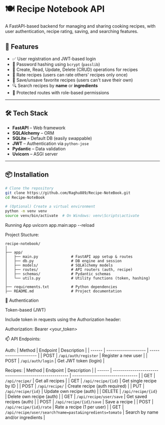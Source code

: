 # 🍽️ Recipe Notebook API

A FastAPI-based backend for managing and sharing cooking recipes, with user authentication, recipe rating, saving, and searching features.

## 🚀 Features

- ✅ User registration and JWT-based login
- 🔐 Password hashing using `bcrypt` (`passlib`)
- 📄 Create, Read, Update, Delete (CRUD) operations for recipes
- 🌟 Rate recipes (users can rate others' recipes only once)
- 📌 Save/unsave favorite recipes (users can't save their own)
- 🔍 Search recipes by **name** or **ingredients**
- 🔐 Protected routes with role-based permissions

---

## 🛠️ Tech Stack

- **FastAPI** – Web framework
- **SQLAlchemy** – ORM
- **SQLite** – Default DB (easily swappable)
- **JWT** – Authentication via `python-jose`
- **Pydantic** – Data validation
- **Uvicorn** – ASGI server

---

## 📦 Installation

```bash
# Clone the repository
git clone https://github.com/Raghu889/Recipe-NoteBook.git
cd Recipe-NoteBook

# (Optional) Create a virtual environment
python -m venv venv
source venv/bin/activate  # On Windows: venv\Scripts\activate


```

Running App
uvicorn app.main:app --reload


Project Stucture:

```
recipe-notebook/
│
├── app/
│   ├── main.py               # FastAPI app setup & routes
│   ├── db.py                 # DB engine and session
│   ├── models/               # SQLAlchemy models
│   ├── routes/               # API routers (auth, recipe)
│   ├── schemas/              # Pydantic schemas
│   └── utils.py              # Utility functions (token, hashing)
│
├── requirements.txt          # Python dependencies
├── README.md                 # Project documentation

```

🔐 Authentication

  Token-based (JWT)

  Include token in requests using the Authorization header:

  Authorization: Bearer <your_token>
  
📫 API Endpoints:

Auth:
| Method | Endpoint             | Description           |
| ------ | -------------------- | --------------------- |
| POST   | `/api/auth/register` | Register a new user   |
| POST   | `/api/auth/login`    | Get JWT token (login) |


Recipes:
| Method | Endpoint                                                | Description                       |
| ------ | ------------------------------------------------------- | --------------------------------- |
| GET    | `/api/recipe/`                                          | Get all recipes                   |
| GET    | `/api/recipe/{id}`                                      | Get single recipe by ID           |
| POST   | `/api/recipe/`                                          | Create recipe (auth required)     |
| PUT    | `/api/recipe/{id}`                                      | Update own recipe (auth)          |
| DELETE | `/api/recipe/{id}`                                      | Delete own recipe (auth)          |
| GET    | `/api/recipe/user/save`                                 | Get saved recipes (auth)          |
| POST   | `/api/recipe/{id}/save`                                 | Save a recipe                     |
| POST   | `/api/recipe/{id}/rate`                                 | Rate a recipe (1 per user)        |
| GET    | `/api/recipe/user/search?name=pasta&ingredients=tomato` | Search by name and/or ingredients |

